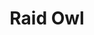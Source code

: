 ---
avatar: /images/people/raidowl.jpg
avatar_small: /images/people/raidowl_small.jpg
bio: My name is Brett and I'm just a nerdy dude who is passionate about home lab stuff,
  networking, pc builds, and tech in general. I created Raid Owl to provide a creative
  outlet for my passion and hopefully help people along the way.
homepage: null
instagram: https://instagram.com/raid.owl
linkedin: null
title: Raid Owl
twitter: https://x.com/raidowltweets
type: guest
username: raidowl
youtube: null
---
